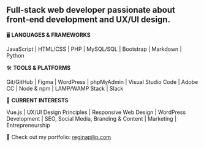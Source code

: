 ## Full-stack web developer passionate about front-end development and UX/UI design.



🖥 **LANGUAGES & FRAMEWORKS**

JavaScript | HTML/CSS | PHP | MySQL/SQL | Bootstrap | Markdown | Python




🛠 **TOOLS & PLATFORMS**

Git/GitHub | Figma | WordPress | phpMyAdmin | Visual Studio Code | Adobe CC | Node & npm | LAMP/WAMP Stack | Slack




📕 **CURRENT INTERESTS**

Vue.js | UX/UI Design Principles | Responsive Web Design | WordPress Development | SEO, Social Media, Branding & Content | Marketing | Entrepreneurship



🔗 Check out my portfolio: [reginapilip.com](http://reginapilip.com/) 

